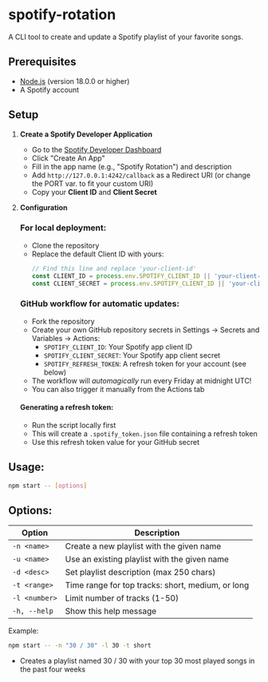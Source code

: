 # spotify-rotation
A CLI tool to create and update a Spotify playlist of your favorite songs.

## Prerequisites
- [Node.js](https://nodejs.org/) (version 18.0.0 or higher)
- A Spotify account

## Setup
1. **Create a Spotify Developer Application**
   - Go to the [Spotify Developer Dashboard](https://developer.spotify.com/dashboard/)
   - Click "Create An App"
   - Fill in the app name (e.g., "Spotify Rotation") and description
   - Add `http://127.0.0.1:4242/callback` as a Redirect URI (or change the PORT var. to fit your custom URI)
   - Copy your **Client ID** and **Client Secret**

2. **Configuration** 
   ### For local deployment:
   - Clone the repository
   - Replace the default Client ID with yours:
     ```javascript
     // Find this line and replace 'your-client-id'
     const CLIENT_ID = process.env.SPOTIFY_CLIENT_ID || 'your-client-id';
     const CLIENT_SECRET = process.env.SPOTIFY_CLIENT_ID || 'your-client-secret';
     ```

   ### GitHub workflow for automatic updates:
   - Fork the repository
   - Create your own GitHub repository secrets in Settings → Secrets and Variables → Actions:
     - `SPOTIFY_CLIENT_ID`: Your Spotify app client ID
     - `SPOTIFY_CLIENT_SECRET`: Your Spotify app client secret
     - `SPOTIFY_REFRESH_TOKEN`: A refresh token for your account (see below)
   - The workflow will _automagically_ run every Friday at midnight UTC!
   - You can also trigger it manually from the Actions tab

   #### Generating a refresh token:
   - Run the script locally first
   - This will create a `.spotify_token.json` file containing a refresh token
   - Use this refresh token value for your GitHub secret

## Usage:
```bash
npm start -- [options]
```

## Options:
| Option | Description |
|--------|-------------|
| `-n <name>` | Create a new playlist with the given name |
| `-u <name>` | Use an existing playlist with the given name |
| `-d <desc>` | Set playlist description (max 250 chars) |
| `-t <range>` | Time range for top tracks: short, medium, or long |
| `-l <number>` | Limit number of tracks (1-50) |
| `-h, --help` | Show this help message |

Example:

```bash
npm start -- -n "30 / 30" -l 30 -t short
```

* Creates a playlist named 30 / 30 with your top 30 most played songs in the past four weeks